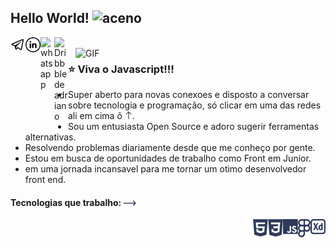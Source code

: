 ## Hello World! <img src="https://raw.githubusercontent.com/iampavangandhi/iampavangandhi/master/gifs/Hi.gif" alt="aceno" width="25px"></h2>

<a href="https://t.me/tadebrinkadriano">
  <img align="left" alt="telegram" width="24px" src="https://github.com/VamoCodar/VamoCodar/blob/main/image%202.png?raw=true" />
</a>

<a href="https://www.linkedin.com/in/4driano/">
  <img align="left" alt="Linkedin de adriano" width="24px" src="https://github.com/VamoCodar/VamoCodar/blob/main/linkedin-outline.png?raw=true" />
</a>

<a href="https://api.whatsapp.com/send?phone=5531998506206&text=ola%2C%20encontrei%20voc%C3%AA%20no%20github%20!!!">
  <img align="left" alt="whatsapp" width="22px" src="https://cdn.jsdelivr.net/npm/simple-icons@v3/icons/whatsapp.svg" />
</a>

<a href="https://dribbble.com/semnexo">
  <img align="left" alt="Dribbble de adriano" width="22px" src="https://cdn.jsdelivr.net/npm/simple-icons@v3/icons/dribbble.svg" />
</a>

<br />
<img align="right" width="400px" alt="GIF" src="https://media.giphy.com/media/13HgwGsXF0aiGY/giphy.gif"  />

### ⭐️ Viva o Javascript!!!
- Super aberto para novas conexoes e disposto a conversar sobre tecnologia e programação, só clicar em uma das redes ali em cima ô  <img  alt="seta" width="12px" src="https://github.com/VamoCodar/VamoCodar/blob/main/eff411f228d9f15fe132d326790b83e2.png?raw=true" />.
- Sou um entusiasta Open Source e adoro sugerir ferramentas alternativas.
- Resolvendo problemas diariamente desde que me conheço por gente. 
- Estou em busca de oportunidades de trabalho como Front em Junior.
- em uma jornada incansavel para me tornar um otimo desenvolvedor front end.

#### Tecnologias que trabalho:  <img width="20px"  alt="seta" src="https://raw.githubusercontent.com/VamoCodar/VamoCodar/47d48e0010c1cc414f1e35b61d160a5738c7ca6d/thin_long_02_right.svg"  />


<img align="right" alt="adobe xd"  width="24px"  src="https://raw.githubusercontent.com/VamoCodar/VamoCodar/65bf0fe3b3a8cf0b896916696ae0c75157debb4e/Adobe_XD.svg" />
<img align="right" alt="figma"  width="20px"  src="https://raw.githubusercontent.com/VamoCodar/VamoCodar/4fa3b2ba7a5c2e8e9aaf23d86785b72517dbac5d/Figma.svg" />
<img align="right" alt="javascript"  width="24px"  src="https://raw.githubusercontent.com/VamoCodar/VamoCodar/4fa3b2ba7a5c2e8e9aaf23d86785b72517dbac5d/javascript.svg" />
<img align="right" alt="css3"  width="24px"  src="https://raw.githubusercontent.com/VamoCodar/VamoCodar/4fa3b2ba7a5c2e8e9aaf23d86785b72517dbac5d/css3.svg" />
<img align="right" alt="html5"  width="24px"  src="https://raw.githubusercontent.com/VamoCodar/VamoCodar/4fa3b2ba7a5c2e8e9aaf23d86785b72517dbac5d/html5.svg" />



